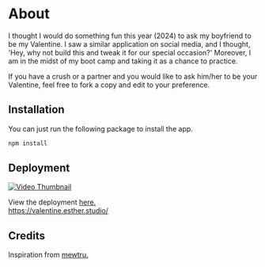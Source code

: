 # About

I thought I would do something fun this year (2024) to ask my boyfriend to be my Valentine. I saw a similar application on social media, and I thought, 'Hey, why not build this and tweak it for our special occasion?' Moreover, I am in the midst of my boot camp and taking it as a chance to practice.

If you have a crush or a partner and you would like to ask him/her to be your Valentine, feel free to fork a copy and edit to your preference.

## Installation

You can just run the following package to install the app.

```bash
npm install
```

## Deployment

[![Video Thumbnail](https://example.com/video_thumbnail.jpg)](https://www.canva.com/design/DAF8YUsH72U/C5oP-kxEq1m0_Lz7opCGyw/watch?utm_content=DAF8YUsH72U&utm_campaign=share_your_design&utm_medium=link&utm_source=shareyourdesignpanel4)

View the deployment [here.](https://valentine.esther.studio/)  
https://valentine.esther.studio/

## Credits

Inspiration from [mewtru.](https://www.tiktok.com/@mewtru/video/7331131143112166698)

